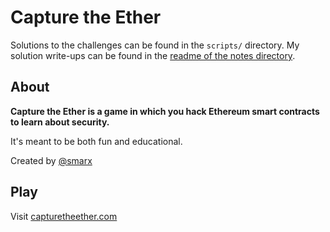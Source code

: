# Capture the Ether

Solutions to the challenges can be found in the `scripts/` directory. My solution write-ups can be found in the [readme of the notes directory](./notes).

## About

**Capture the Ether is a game in which you hack Ethereum smart contracts to learn about security.**

It's meant to be both fun and educational.

Created by [@smarx](https://twitter.com/smarx)

## Play

Visit [capturetheether.com](https://capturetheether.com/)
